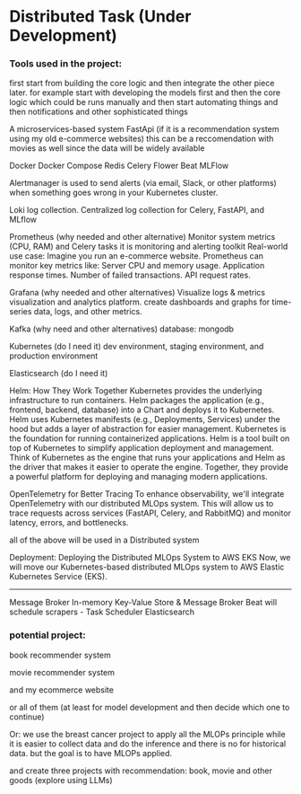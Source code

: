 # Distributed Task (Under Development)

### Tools used in the project:

first start from building the core logic and then integrate the other piece later.
for example start with developing the models first and then the core logic which
could be runs manually and then start automating things and then notifications and other
sophisticated things

A microservices-based system
FastApi (if it is a recommendation system using my old e-commerce websites) this can be a reccomendation with movies as well since the data will be widely available

Docker
Docker Compose
Redis
Celery
Flower
Beat
MLFlow

Alertmanager is used to send alerts (via email, Slack, or other platforms) when something goes wrong in your Kubernetes cluster.

Loki
log collection. Centralized log collection for Celery, FastAPI, and MLflow

Prometheus (why needed and other alternative)
Monitor system metrics (CPU, RAM) and Celery tasks
it is monitoring and alerting toolkit
Real-world use case:
Imagine you run an e-commerce website. Prometheus can monitor key metrics like:
Server CPU and memory usage.
Application response times.
Number of failed transactions.
API request rates.

Grafana (why needed and other alternatives)
Visualize logs & metrics
visualization and analytics platform. create dashboards and graphs for time-series data, logs, and other metrics.

Kafka (why need and other alternatives)
database: mongodb

Kubernetes (do I need it)
dev environment, staging environment, and production environment

Elasticsearch (do I need it)

Helm:
How They Work Together
Kubernetes provides the underlying infrastructure to run containers.
Helm packages the application (e.g., frontend, backend, database) into a Chart and deploys it to Kubernetes.
Helm uses Kubernetes manifests (e.g., Deployments, Services) under the hood but adds a layer of abstraction for easier management.
Kubernetes is the foundation for running containerized applications.
Helm is a tool built on top of Kubernetes to simplify application deployment and management.
Think of Kubernetes as the engine that runs your applications and Helm as the driver that makes it easier to operate the engine. Together, they provide a powerful platform for deploying and managing modern applications.

OpenTelemetry for Better Tracing
To enhance observability, we'll integrate OpenTelemetry with our distributed MLOps system. This will allow us to trace requests across services (FastAPI, Celery, and RabbitMQ) and monitor latency, errors, and bottlenecks.

all of the above will be used in a Distributed system

Deployment:
Deploying the Distributed MLOps System to AWS EKS
Now, we will move our Kubernetes-based distributed MLOps system to AWS Elastic Kubernetes Service (EKS).

---

Message Broker
In-memory Key-Value Store & Message Broker
Beat will schedule scrapers - Task Scheduler
Elasticsearch

### potential project:

book recommender system

movie recommender system

and my ecommerce website

or all of them (at least for model development and then decide which one to continue)

Or:
we use the breast cancer project to apply all the MLOPs principle while it is easier to collect data and do the inference and there is no for historical data. but the goal is to have MLOPs applied.

and create three projects with recommendation:
book, movie and other goods (explore using LLMs)
